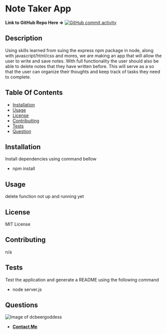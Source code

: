# Note Taker App

**Link to GitHub Repo Here =>** [![GitHub commit activity](https://img.shields.io/github/commit-activity/m/dcbeergoddess/note_taker_express)](https://github.com/dcbeergoddess/note_taker_express)

## Description

Using skills learned from suing the express npm package in node, along with javascript/html/css and mores,  we are making an app that will allow the user to write and save notes. With full functionality the user should also be able to delete notes that they have written before. This will serve as a so that the user can organize their thoughts and keep track of tasks they need to complete.

## Table Of Contents

* [Installation](#installation)
* [Usage](#usage)
* [License](#license)
* [Contribuiting](#contributing)
* [Tests](#tests)
* [Question](#questions)

## Installation

Install dependencies using command bellow
- npm install

## Usage

delete function not up and running yet

## License

MIT License

## Contributing

n/a

## Tests

Test the application and generate a README using the following command
- node server.js

## Questions

![Image of dcbeergoddess](https://avatars0.githubusercontent.com/u/59098488?v=4&s=200)
* [**Contact Me**](mailto:dcbeergoddess@gmail.com?subject=note_taker_express)